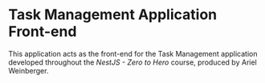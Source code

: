 # Task Management Application Front-end

This application acts as the front-end for the Task Management application developed throughout the _NestJS - Zero to Hero_ course, produced by Ariel Weinberger.
